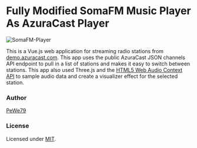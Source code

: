 [site]: https://cloudmu.id/
[mit]: https://www.opensource.org/licenses/mit-license.php
[repo]: https://github.com/PeWe79/somaFm-player-mod/
[azuracast]: https://demo.azuracast.com/
[audioapi]: https://developer.mozilla.org/en-US/docs/Web/API/AudioContext
[vue]: https://github.com/vuejs/vue
[node]: https://nodejs.org/

# Fully Modified SomaFM Music Player As AzuraCast Player

![SomaFM-Player](https://raw.githubusercontent.com/PeWe79/somaFm-player-mod/main/thumb.jpg)

This is a Vue.js web application for streaming radio stations from [demo.azuracast.com][azuracast]. This app uses the public AzuraCast JSON channels API endpoint to pull in a list of stations and makes it easy to switch between stations. This app also used Three.js and the [HTML5 Web Audio Context API][audioapi] to sample audio data and create a visualizer effect for the selected station.


### Author

[PeWe79][site]

### License

Licensed under [MIT][mit].
